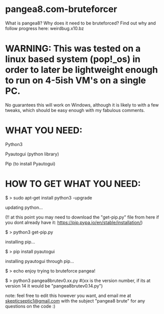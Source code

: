 # pangea8.com-bruteforcer

What is pangea8? Why does it need to be bruteforced?
Find out why and follow progress here: weirdbug.x10.bz

# WARNING: This was tested on a linux based system (pop!_os) in order to later be lightweight enough to run on 4-5ish VM's on a single PC.
No guarantees this will work on Windows, although it is likely to with a few tweaks, 
which should be easy enough with my fabulous comments.


# WHAT YOU NEED:

Python3

Pyautogui (python library)

Pip (to install Pyautogui)

# HOW TO GET WHAT YOU NEED:

  $ > sudo apt-get install python3 -upgrade

updating python...

(!! at this point you may need to download the "get-pip.py" file from here if you
dont already have it: https://pip.pypa.io/en/stable/installation/)

  $ > python3 get-pip.py

installing pip...

  $ > pip install pyautogui

installing pyautogui through pip...

  $ > echo enjoy trying to bruteforce pangea!
 
  $ > python3 pangea8brutev0.xx.py #(xx is the version number, if its at version 14 it would be "pangea8brutev0.14.py")
  
  
  
  
  note: feel free to edit this however you want, and email me at skepticseptic1@gmail.com with the subject "pangea8 brute"
  for any questions on the code :)
